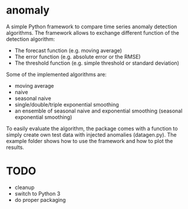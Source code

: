 # anomaly
A simple Python framework to compare time series anomaly detection algorithms.
The framework allows to exchange different function of the detection algorithm:
- The forecast function (e.g. moving average)
- The error function (e.g. absolute error or the RMSE)
- The threshold function (e.g. simple threshold or standard deviation)


Some of the implemented algorithms are:
- moving average
- naive
- seasonal naive
- single/double/triple exponential smoothing
- an ensemble of seasonal naive and exponential smoothing (seasonal exponential smoothing)


To easily evaluate the algorithm, the package comes with a function to simply create own test data with injected
anomalies (datagen.py).
The example folder shows how to use the framework and how to plot the results.

# TODO
- cleanup
- switch to Python 3
- do proper packaging
